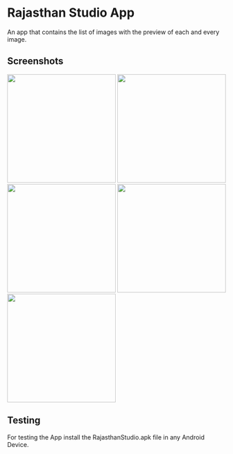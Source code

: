# Rajasthan Studio App

An app that contains the list of images with the preview of each and every image.

## Screenshots

<img src="https://user-images.githubusercontent.com/79354923/122648453-044d7380-d147-11eb-9240-92190ca26960.png" width="250">
<img src="https://user-images.githubusercontent.com/79354923/122648473-14655300-d147-11eb-9943-4ee06a72a120.png" width="250">
<img src="https://user-images.githubusercontent.com/79354923/122648492-2e9f3100-d147-11eb-8c91-ebf0adee4a9a.png" width="250">
<img src="https://user-images.githubusercontent.com/79354923/122648508-3a8af300-d147-11eb-97bb-c35ac855c804.png" width="250">
<img src="https://user-images.githubusercontent.com/79354923/122648517-41196a80-d147-11eb-883a-bd7200f33367.png" width="250">

## Testing

For testing the App install the RajasthanStudio.apk file in any Android Device.
